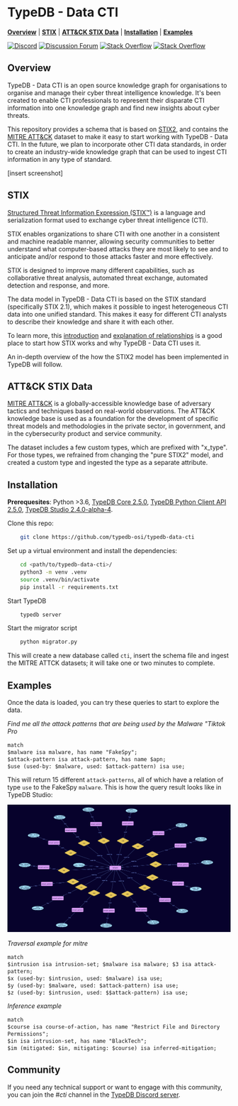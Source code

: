 
# TypeDB - Data CTI

**[Overview](#overview)** | **[STIX](#stix)** | **[ATT&CK STIX Data](#att%26ck%20stix%20data)** | **[Installation](#installation)** | **[Examples](#examples)**

[![Discord](https://img.shields.io/discord/665254494820368395?color=7389D8&label=chat&logo=discord&logoColor=ffffff)](https://vaticle.com/discord)
[![Discussion Forum](https://img.shields.io/discourse/https/forum.vaticle.com/topics.svg)](https://forum.vaticle.com)
[![Stack Overflow](https://img.shields.io/badge/stackoverflow-typedb-796de3.svg)](https://stackoverflow.com/questions/tagged/typedb)
[![Stack Overflow](https://img.shields.io/badge/stackoverflow-typeql-3dce8c.svg)](https://stackoverflow.com/questions/tagged/typeql)

## Overview
TypeDB - Data CTI is an open source knowledge graph for organisations to organise and manage their cyber threat intelligence knowledge. It's been created to enable CTI professionals to represent their disparate CTI information into one knowledge graph and find new insights about cyber threats. 

This repository provides a schema that is based on [STIX2](https://oasis-open.github.io/cti-documentation/), and contains the [MITRE ATT&CK](https://github.com/mitre-attack/attack-stix-data) dataset to make it easy to start working with TypeDB - Data CTI. In the future, we plan to incorporate other CTI data standards, in order to create an industry-wide knowledge graph that can be used to ingest CTI information in any type of standard. 

[insert screenshot]


## STIX

[Structured Threat Information Expression (STIX™)](https://oasis-open.github.io/cti-documentation/) is a language and serialization format used to exchange cyber threat intelligence (CTI).

STIX enables organizations to share CTI with one another in a consistent and machine readable manner, allowing security communities to better understand what computer-based attacks they are most likely to see and to anticipate and/or respond to those attacks faster and more effectively.

STIX is designed to improve many different capabilities, such as collaborative threat analysis, automated threat exchange, automated detection and response, and more.

The data model in TypeDB - Data CTI is based on the STIX standard (specifically STIX 2.1), which makes it possible to ingest heterogeneous CTI data into one unified standard. This makes it easy for different CTI analysts to describe their knowledge and share it with each other. 

To learn more, this [introduction](https://oasis-open.github.io/cti-documentation/stix/walkthrough) and [explanation of relationships](https://oasis-open.github.io/cti-documentation/examples/visualized-sdo-relationships) is a good place to start how STIX works and why TypeDB - Data CTI uses it. 

An in-depth overview of the how the STIX2 model has been implemented in TypeDB will follow. 

## ATT&CK STIX Data

[MITRE ATT&CK](https://github.com/mitre-attack/attack-stix-data) is a globally-accessible knowledge base of adversary tactics and techniques based on real-world observations. The ATT&CK knowledge base is used as a foundation for the development of specific threat models and methodologies in the private sector, in government, and in the cybersecurity product and service community.

The dataset includes a few custom types, which are prefixed with "x_type". For those types, we refrained from changing the "pure STIX2" model, and created a custom type and ingested the type as a separate attribute. 

## Installation 

**Prerequesites**: Python >3.6,  [TypeDB Core 2.5.0](https://vaticle.com/download#core),  [TypeDB Python Client API 2.5.0](https://docs.vaticle.com/docs/client-api/python),  [TypeDB Studio 2.4.0-alpha-4](https://vaticle.com/download#typedb-studio).

Clone this repo:

```bash 
    git clone https://github.com/typedb-osi/typedb-data-cti
```

Set up a virtual environment and install the dependencies:

```bash
    cd <path/to/typedb-data-cti>/
    python3 -m venv .venv
    source .venv/bin/activate
    pip install -r requirements.txt
```
Start TypeDB
```bash 
    typedb server
```
Start the migrator script

```bash
    python migrator.py
```
This will create a new database called `cti`, insert the schema file and ingest the MITRE ATTCK datasets; it will take one or two minutes to complete. 

## Examples 

Once the data is loaded, you can try these queries to start to explore the data. 

*Find me all the attack patterns that are being used by the Malware "Tiktok Pro*
```
match 
$malware isa malware, has name "FakeSpy";
$attack-pattern isa attack-pattern, has name $apn;
$use (used-by: $malware, used: $attack-pattern) isa use; 
```

This will return 15 different `attack-patterns`, all of which have a relation of type `use` to the FakeSpy `malware`. This is how the query result looks like in TypeDB Studio: 

![query_1](Images/query_1.png)

*Traversal example for mitre*
```
match 
$intrusion isa intrusion-set; $malware isa malware; $3 isa attack-pattern; 
$x (used-by: $intrusion, used: $malware) isa use; 
$y (used-by: $malware, used: $attack-pattern) isa use; 
$z (used-by: $intrusion, used: $$attack-pattern) isa use; 
```

*Inference example*
```
match  
$course isa course-of-action, has name "Restrict File and Directory Permissions";
$in isa intrusion-set, has name "BlackTech";  
$im (mitigated: $in, mitigating: $course) isa inferred-mitigation;
```

## Community
If you need any technical support or want to engage with this community, you can join the *#cti* channel in the [TypeDB Discord server](https://vaticle.com/typedb). 
